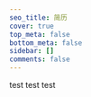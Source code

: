 ```yaml
---
seo_title: 简历
cover: true
top_meta: false
bottom_meta: false
sidebar: []
comments: false
---
```


test test test
